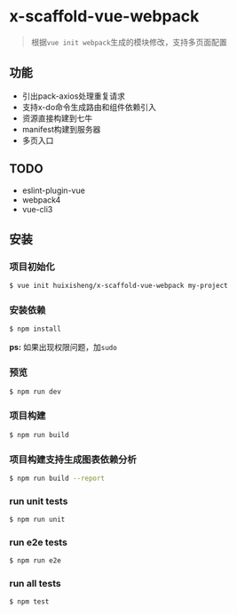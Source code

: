 # x-scaffold-vue-webpack

> 根据`vue init webpack`生成的模块修改，支持多页面配置

## 功能 ##
- 引出pack-axios处理重复请求
- 支持x-do命令生成路由和组件依赖引入
- 资源直接构建到七牛
- manifest构建到服务器
- 多页入口

## TODO ##
- eslint-plugin-vue
- webpack4
- vue-cli3

## 安装 ##

### 项目初始化 ###

``` bash
$ vue init huixisheng/x-scaffold-vue-webpack my-project
```

### 安装依赖 ###

``` bash
$ npm install
```

**ps:** 如果出现权限问题，加`sudo`

### 预览 ###

``` bash
$ npm run dev
```

### 项目构建 ###


``` bash
$ npm run build
```

### 项目构建支持生成图表依赖分析 ###

```bash
$ npm run build --report
```

### run unit tests ###

```bash
$ npm run unit
```

### run e2e tests ###

```bash
$ npm run e2e
```

### run all tests
```bash
$ npm test
```